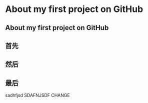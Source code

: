 # About my first project on GitHub
## About my first project on GitHub
## 首先
## 然后
## 最后
sadhfjsd
SDAFNJSDF
CHANGE
